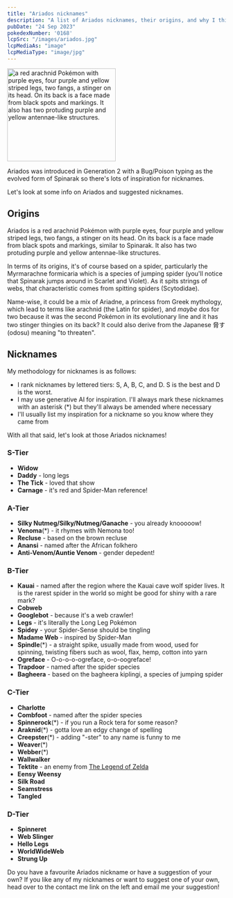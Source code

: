 ```yaml
---
title: "Ariados nicknames"
description: "A list of Ariados nicknames, their origins, and why I think they're cool."
pubDate: "24 Sep 2023"
pokedexNumber: '0168'
lcpSrc: "/images/ariados.jpg"
lcpMediaAs: "image"
lcpMediaType: "image/jpg"
---
```


<div class="img-center"><img src="/images/ariados.jpg" width="250px" height="214px" alt="a red arachnid Pokémon with purple eyes, four purple and yellow striped legs, two fangs, a stinger on its head. On its back is a face made from black spots and markings. It also has two protuding purple and yellow antennae-like structures."></div>

Ariados was introduced in Generation 2 with a Bug/Poison typing as the evolved form of Spinarak so there's lots of inspiration for nicknames.

Let's look at some info on Ariados and suggested nicknames.

## Origins

Ariados is a red arachnid Pokémon with purple eyes, four purple and yellow striped legs, two fangs, a stinger on its head. On its back is a face made from black spots and markings, similar to Spinarak. It also has two protuding purple and yellow antennae-like structures.

In terms of its origins, it's of course based on a spider, particularly the Myrmarachne formicaria which is a species of jumping spider (you'll notice that Spinarak jumps around in Scarlet and Violet). As it spits strings of webs, that characteristic comes from spitting spiders (Scytodidae).

Name-wise, it could be a mix of Ariadne, a princess from Greek mythology, which lead to terms like arachnid (the Latin for spider), and _maybe_ dos for two because it was the second Pokémon in its evolutionary line and it has two stinger thingies on its back? It could also derive from the Japanese <span lang="ja">脅す</span> (odosu) meaning "to threaten".

## Nicknames

My methodology for nicknames is as follows:

* I rank nicknames by lettered tiers: S, A, B, C, and D. S is the best and D is the worst.
* I may use generative AI for inspiration. I'll always mark these nicknames with an asterisk (\*) but they'll always be amended where necessary
* I'll usually list my inspiration for a nickname so you know where they came from

With all that said, let's look at those Ariados nicknames!

### S-Tier

* **Widow**
* **Daddy** - long legs
* **The Tick** - loved that show
* **Carnage** - it's red and Spider-Man reference!

### A-Tier

* **Silky Nutmeg/Silky/Nutmeg/Ganache** - you already knooooow!
* **Venoma**(\*) - it rhymes with Nemona too!
* **Recluse** - based on the brown recluse
* **Anansi** - named after the African folkhero
* **Anti-Venom/Auntie Venom** - gender depedent!

### B-Tier

* **Kauai** - named after the region where the Kauai cave wolf spider lives. It is the rarest spider in the world so might be good for shiny with a rare mark?
* **Cobweb**
* **Googlebot** - because it's a web crawler!
* **Legs** - it's literally the Long Leg Pokémon
* **Spidey** - your Spider-Sense should be tingling
* **Madame Web** - inspired by Spider-Man
* **Spindle**(\*) - a straight spike, usually made from wood, used for spinning, twisting fibers such as wool, flax, hemp, cotton into yarn
* **Ogreface** - O-o-o-o-ogreface, o-o-oogreface!
* **Trapdoor** - named after the spider species
* **Bagheera** - based on the bagheera kiplingi, a species of jumping spider

### C-Tier

* **Charlotte**
* **Combfoot** - named after the spider species
* **Spinnerock**(\*) - if you run a Rock tera for some reason?
* **Araknid**(\*) - gotta love an edgy change of spelling
* **Creepster**(\*) - adding "-ster" to any name is funny to me
* **Weaver**(\*)
* **Webber**(\*)
* **Wallwalker**
* **Tektite** - an enemy from [The Legend of Zelda](/nicknames/themes/legend-of-zelda/)
* **Eensy Weensy**
* **Silk Road**
* **Seamstress**
* **Tangled**

### D-Tier

* **Spinneret**
* **Web Slinger**
* **Hello Legs**
* **WorldWideWeb**
* **Strung Up**

Do you have a favourite Ariados nickname or have a suggestion of your own? If you like any of my nicknames or want to suggest one of your own, head over to the contact me link on the left and email me your suggestion!
